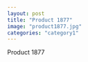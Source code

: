 ```yaml
---
layout: post
title: "Product 1877"
image: "product1877.jpg"
categories: "category1"
---
```

Product 1877
